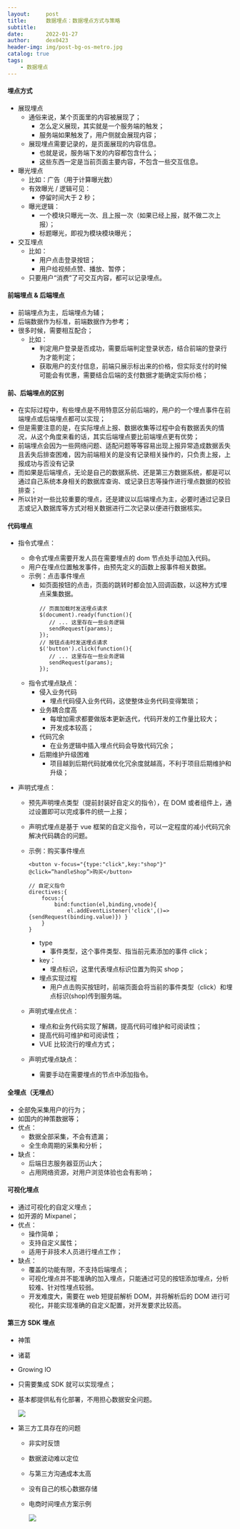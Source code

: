 ```yaml
---
layout:     post
title:      数据埋点：数据埋点方式与策略
subtitle:   
date:       2022-01-27
author:     dex0423
header-img: img/post-bg-os-metro.jpg
catalog: true
tags:
    - 数据埋点
---
```




#### 埋点方式

- 展现埋点
  - 通俗来说，某个页面里的内容被展现了；
    - 怎么定义展现，其实就是一个服务端的触发；
    - 服务端如果触发了，用户侧就会展现内容； 
  - 展现埋点需要记录的，是页面展现的内容信息。 
    - 也就是说，服务端下发的内容都包含什么；
    - 这些东西一定是当前页面主要内容，不包含一些交互信息。
- 曝光埋点
  - 比如：广告（用于计算曝光数）
  - 有效曝光 / 逻辑可见：
    - 停留时间大于 2 秒；
  - 曝光逻辑：
    - 一个模块只曝光一次、且上报一次（如果已经上报，就不做二次上报）；
    - 标题曝光，即视为模块模块曝光；
- 交互埋点
  - 比如：
    - 用户点击登录按钮；
    - 用户给视频点赞、播放、暂停；
  - 只要用户“消费”了可交互内容，都可以记录埋点。
    
#### 前端埋点 & 后端埋点

- 前端埋点为主，后端埋点为辅；
- 后端数据作为标准，前端数据作为参考；
- 很多时候，需要相互配合；
  - 比如：
    - 判定用户登录是否成功，需要后端判定登录状态，结合前端的登录行为才能判定；
    - 获取用户的支付信息，前端只展示标出来的价格，但实际支付的时候可能会有优惠，需要结合后端的支付数据才能确定实际价格；

#### 前、后端埋点的区别

- 在实际过程中，有些埋点是不用特意区分前后端的，用户的一个埋点事件在前端埋点或后端埋点都可以实现；
- 但是需要注意的是，在实际埋点上报、数据收集等过程中会有数据丢失的情况，从这个角度来看的话，其实后端埋点要比前端埋点更有优势；
- 前端埋点会因为一些网络问题、适配问题等等容易出现上报异常造成数据丢失且丢失后排查困难，因为前端相关的是没有记录相关操作的，只负责上报，上报成功与否没有记录
- 而如果是后端埋点，无论是自己的数据系统、还是第三方数据系统，都是可以通过自己系统本身相关的数据库查询、或记录日志等操作进行埋点数据的校验排查；
- 所以针对一些比较重要的埋点，还是建议以后端埋点为主，必要时通过记录日志或记入数据库等方式对相关数据进行二次记录以便进行数据核实。

#### 代码埋点

- 指令式埋点：
  - 命令式埋点需要开发人员在需要埋点的 dom 节点处手动加入代码。
  - 用户在埋点位置触发事件，由预先定义的函数上报事件相关数据。
  - 示例：点击事件埋点
    - 如页面按钮的点击，页面的跳转时都会加入回调函数，以这种方式埋点采集数据。
      ```aidl
      // 页面加载时发送埋点请求
      $(document).ready(function(){
         // ... 这里存在一些业务逻辑
         sendRequest(params);
      });
      // 按钮点击时发送埋点请求
      $('button').click(function(){
         // ... 这里存在一些业务逻辑
         sendRequest(params);
      });
      ```
  - 指令式埋点缺点：
    - 侵入业务代码
      - 埋点代码侵入业务代码，这使整体业务代码变得繁琐；
    - 业务耦合度高
      - 每增加需求都要做版本更新迭代，代码开发的工作量比较大；
      - 开发成本较高；
    - 代码冗余
      - 在业务逻辑中插入埋点代码会导致代码冗余；
    - 后期维护升级困难
      - 项目越到后期代码就难优化冗余度就越高，不利于项目后期维护和升级；
      
- 声明式埋点：
  - 预先声明埋点类型（提前封装好自定义的指令），在 DOM 或者组件上，通过设置即可以完成事件的统一上报；
  - 声明式埋点是基于 vue 框架的自定义指令，可以一定程度的减小代码冗余解决代码耦合的问题。
  - 示例：购买事件埋点
    ```aidl
    <button v-focus="{type:"click",key:"shop"}" @click=”handleShop”>购买</button>
    
    // 自定义指令
    directives:{
        focus:{
            bind:function(el,binding,vnode){
                el.addEventListener('click',()=>{sendRequest(binding.value)}) }
        }
    }
    ```

    - type
      - 事件类型，这个事件类型、指当前元素添加的事件 click；
    - key：
      - 埋点标识，这里代表埋点标识位置为购买 shop；
    - 埋点实现过程
      - 用户点击购买按钮时，前端页面会将当前的事件类型（click）和埋点标识(shop)传到服务端。

  - 声明式埋点优点：
    - 埋点和业务代码实现了解耦，提高代码可维护和可阅读性；
    - 提高代码可维护和可阅读性；
    - VUE 比较流行的埋点方式；

  - 声明式埋点缺点：
    - 需要手动在需要埋点的节点中添加指令。

#### 全埋点（无埋点）
  
- 全部免采集用户的行为；
- 如国内的神策数据等；
- 优点：
  - 数据全部采集，不会有遗漏；
  - 全生命周期的采集和分析；
- 缺点：
  - 后端日志服务器亚历山大；
  - 占用网络资源，对用户浏览体验也会有影响；

#### 可视化埋点

- 通过可视化的自定义埋点；
- 如开源的 Mixpanel；
- 优点：
  - 操作简单；
  - 支持自定义属性；
  - 适用于非技术人员进行埋点工作；
- 缺点：
  - 覆盖的功能有限，不支持后端埋点；
  - 可视化埋点并不能准确的加入埋点，只能通过可见的按钮添加埋点，分析较难、针对性埋点较弱。
  - 开发难度大，需要在 web 短提前解析 DOM，并将解析后的 DOM 进行可视化，并能实现准确的自定义配置，对开发要求比较高。

#### 第三方 SDK 埋点

- 神策
- 诸葛
- Growing IO
- 只需要集成 SDK 就可以实现埋点；
- 基本都提供私有化部署，不用担心数据安全问题。

  ![]({{site.baseurl}}/img-post/数据埋点-2.png)

- 第三方工具存在的问题
  - 非实时反馈
  - 数据波动难以定位
  - 与第三方沟通成本太高
  - 没有自己的核心数据存储
  - 电商时间埋点方案示例

    ![]({{site.baseurl}}/img-post/指标体系方法论-5.png)



